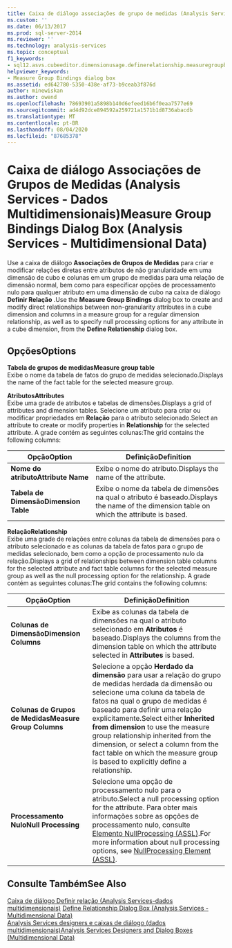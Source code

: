 ```yaml
---
title: Caixa de diálogo associações de grupo de medidas (Analysis Services-dados multidimensionais) | Microsoft Docs
ms.custom: ''
ms.date: 06/13/2017
ms.prod: sql-server-2014
ms.reviewer: ''
ms.technology: analysis-services
ms.topic: conceptual
f1_keywords:
- sql12.asvs.cubeeditor.dimensionusage.definerelationship.measuregroupbindings.f1
helpviewer_keywords:
- Measure Group Bindings dialog box
ms.assetid: ed642780-5350-438e-af73-b9ceab3f876d
author: minewiskan
ms.author: owend
ms.openlocfilehash: 78693901a5898b140d6efeed16b6f0eaa7577e69
ms.sourcegitcommit: ad4d92dce894592a259721a1571b1d8736abacdb
ms.translationtype: MT
ms.contentlocale: pt-BR
ms.lasthandoff: 08/04/2020
ms.locfileid: "87685378"
---
```

# <a name="measure-group-bindings-dialog-box-analysis-services---multidimensional-data"></a><span data-ttu-id="54549-102">Caixa de diálogo Associações de Grupos de Medidas (Analysis Services - Dados Multidimensionais)</span><span class="sxs-lookup"><span data-stu-id="54549-102">Measure Group Bindings Dialog Box (Analysis Services - Multidimensional Data)</span></span>
  <span data-ttu-id="54549-103">Use a caixa de diálogo **Associações de Grupos de Medidas** para criar e modificar relações diretas entre atributos de não granularidade em uma dimensão de cubo e colunas em um grupo de medidas para uma relação de dimensão normal, bem como para especificar opções de processamento nulo para qualquer atributo em uma dimensão de cubo na caixa de diálogo **Definir Relação** .</span><span class="sxs-lookup"><span data-stu-id="54549-103">Use the **Measure Group Bindings** dialog box to create and modify direct relationships between non-granularity attributes in a cube dimension and columns in a measure group for a regular dimension relationship, as well as to specify null processing options for any attribute in a cube dimension, from the **Define Relationship** dialog box.</span></span>  
  
## <a name="options"></a><span data-ttu-id="54549-104">Opções</span><span class="sxs-lookup"><span data-stu-id="54549-104">Options</span></span>  
 <span data-ttu-id="54549-105">**Tabela de grupos de medidas**</span><span class="sxs-lookup"><span data-stu-id="54549-105">**Measure group table**</span></span>  
 <span data-ttu-id="54549-106">Exibe o nome da tabela de fatos do grupo de medidas selecionado.</span><span class="sxs-lookup"><span data-stu-id="54549-106">Displays the name of the fact table for the selected measure group.</span></span>  
  
 <span data-ttu-id="54549-107">**Atributos**</span><span class="sxs-lookup"><span data-stu-id="54549-107">**Attributes**</span></span>  
 <span data-ttu-id="54549-108">Exibe uma grade de atributos e tabelas de dimensões.</span><span class="sxs-lookup"><span data-stu-id="54549-108">Displays a grid of attributes and dimension tables.</span></span> <span data-ttu-id="54549-109">Selecione um atributo para criar ou modificar propriedades em **Relação** para o atributo selecionado.</span><span class="sxs-lookup"><span data-stu-id="54549-109">Select an attribute to create or modify properties in **Relationship** for the selected attribute.</span></span> <span data-ttu-id="54549-110">A grade contém as seguintes colunas:</span><span class="sxs-lookup"><span data-stu-id="54549-110">The grid contains the following columns:</span></span>  
  
|<span data-ttu-id="54549-111">Opção</span><span class="sxs-lookup"><span data-stu-id="54549-111">Option</span></span>|<span data-ttu-id="54549-112">Definição</span><span class="sxs-lookup"><span data-stu-id="54549-112">Definition</span></span>|  
|------------|----------------|  
|<span data-ttu-id="54549-113">**Nome do atributo**</span><span class="sxs-lookup"><span data-stu-id="54549-113">**Attribute Name**</span></span>|<span data-ttu-id="54549-114">Exibe o nome do atributo.</span><span class="sxs-lookup"><span data-stu-id="54549-114">Displays the name of the attribute.</span></span>|  
|<span data-ttu-id="54549-115">**Tabela de Dimensão**</span><span class="sxs-lookup"><span data-stu-id="54549-115">**Dimension Table**</span></span>|<span data-ttu-id="54549-116">Exibe o nome da tabela de dimensões na qual o atributo é baseado.</span><span class="sxs-lookup"><span data-stu-id="54549-116">Displays the name of the dimension table on which the attribute is based.</span></span>|  
  
 <span data-ttu-id="54549-117">**Relação**</span><span class="sxs-lookup"><span data-stu-id="54549-117">**Relationship**</span></span>  
 <span data-ttu-id="54549-118">Exibe uma grade de relações entre colunas da tabela de dimensões para o atributo selecionado e as colunas da tabela de fatos para o grupo de medidas selecionado, bem como a opção de processamento nulo da relação.</span><span class="sxs-lookup"><span data-stu-id="54549-118">Displays a grid of relationships between dimension table columns for the selected attribute and fact table columns for the selected measure group as well as the null processing option for the relationship.</span></span> <span data-ttu-id="54549-119">A grade contém as seguintes colunas:</span><span class="sxs-lookup"><span data-stu-id="54549-119">The grid contains the following columns:</span></span>  
  
|<span data-ttu-id="54549-120">Opção</span><span class="sxs-lookup"><span data-stu-id="54549-120">Option</span></span>|<span data-ttu-id="54549-121">Definição</span><span class="sxs-lookup"><span data-stu-id="54549-121">Definition</span></span>|  
|------------|----------------|  
|<span data-ttu-id="54549-122">**Colunas de Dimensão**</span><span class="sxs-lookup"><span data-stu-id="54549-122">**Dimension Columns**</span></span>|<span data-ttu-id="54549-123">Exibe as colunas da tabela de dimensões na qual o atributo selecionado em **Atributos** é baseado.</span><span class="sxs-lookup"><span data-stu-id="54549-123">Displays the columns from the dimension table on which the attribute selected in **Attributes** is based.</span></span>|  
|<span data-ttu-id="54549-124">**Colunas de Grupos de Medidas**</span><span class="sxs-lookup"><span data-stu-id="54549-124">**Measure Group Columns**</span></span>|<span data-ttu-id="54549-125">Selecione a opção **Herdado da dimensão** para usar a relação do grupo de medidas herdada da dimensão ou selecione uma coluna da tabela de fatos na qual o grupo de medidas é baseado para definir uma relação explicitamente.</span><span class="sxs-lookup"><span data-stu-id="54549-125">Select either **Inherited from dimension** to use the measure group relationship inherited from the dimension, or select a column from the fact table on which the measure group is based to explicitly define a relationship.</span></span>|  
|<span data-ttu-id="54549-126">**Processamento Nulo**</span><span class="sxs-lookup"><span data-stu-id="54549-126">**Null Processing**</span></span>|<span data-ttu-id="54549-127">Selecione uma opção de processamento nulo para o atributo.</span><span class="sxs-lookup"><span data-stu-id="54549-127">Select a null processing option for the attribute.</span></span> <span data-ttu-id="54549-128">Para obter mais informações sobre as opções de processamento nulo, consulte [Elemento NullProcessing &#40;ASSL&#41;](https://docs.microsoft.com/bi-reference/assl/properties/nullprocessing-element-assl).</span><span class="sxs-lookup"><span data-stu-id="54549-128">For more information about null processing options, see [NullProcessing Element &#40;ASSL&#41;](https://docs.microsoft.com/bi-reference/assl/properties/nullprocessing-element-assl).</span></span>|  
  
## <a name="see-also"></a><span data-ttu-id="54549-129">Consulte Também</span><span class="sxs-lookup"><span data-stu-id="54549-129">See Also</span></span>  
 <span data-ttu-id="54549-130">[Caixa de diálogo Definir relação &#40;Analysis Services-dados multidimensionais&#41;](define-relationship-dialog-box-analysis-services-multidimensional-data.md) </span><span class="sxs-lookup"><span data-stu-id="54549-130">[Define Relationship Dialog Box &#40;Analysis Services - Multidimensional Data&#41;](define-relationship-dialog-box-analysis-services-multidimensional-data.md) </span></span>  
 [<span data-ttu-id="54549-131">Analysis Services designers e caixas de diálogo &#40;dados multidimensionais&#41;</span><span class="sxs-lookup"><span data-stu-id="54549-131">Analysis Services Designers and Dialog Boxes &#40;Multidimensional Data&#41;</span></span>](analysis-services-designers-and-dialog-boxes-multidimensional-data.md)  
  
  
